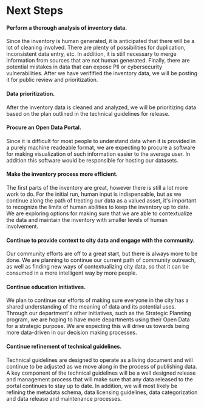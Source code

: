 # Next Steps

#### Perform a thorough analysis of inventory data.
Since the inventory is human generated, it is anticipated that there will be a lot of cleaning involved.  There are plenty of possibilities for duplication, inconsistent data entry, etc.  In addition, it is still necessary to merge information from sources that are not human generated.  Finally, there are potential mistakes in data that can expose PII or cybersecurity vulnerabilities.  After we have verifified the inventory data, we will be posting it for public review and prioritization.

#### Data prioritization.
After the inventory data is cleaned and analyzed, we will be prioritizing data based on the plan outlined in the technical guidelines for release.

#### Procure an Open Data Portal.
Since it is difficult for most people to understand data when it is provided in a purely machine readeable format, we are expecting to procure a software for making visualization of such information easier to the average user.  In addition this software would be responsible for hosting our datasets.

#### Make the inventory process more efficient.
The first parts of the inventory are great, however there is still a lot more work to do.  For the initial run, human input is indispensable, but as we continue along the path of treating our data as a valued asset, it's important to recognize the limits of human abilities to keep the inventory up to date.  We are exploring options for making sure that we are able to contextualize the data and maintain the inventory with smaller levels of human involvement.

#### Continue to provide context to city data and engage with the community.
Our community efforts are off to a great start, but there is always more to be done.  We are planning to continue our current path of community outreach, as well as finding new ways of contextualizing city data, so that it can be consumed in a more intelligent way by more people.

#### Continue education initiatives.
We plan to continue our efforts of making sure everyone in the city has a shared understanding of the meaning of data and its potential uses.  Through our department's other initiatives, such as the Strategic Planning program, we are hoping to have more departments using their Open Data for a strategic purpose.  We are expecting this will drive us towards being more data-driven in our decision making processes.

#### Continue refinement of technical guidelines.
Technical guidelines are designed to operate as a living document and will continue to be adjusted as we move along in the process of publishing data.  A key component of the technical guidelines will be a well designed release and management process that will make sure that any data released to the portal continues to stay up to date.  In addition, we will most likely be refining the metadata schema, data licensing guidelines, data categorization and data release and maintenance processes.  
